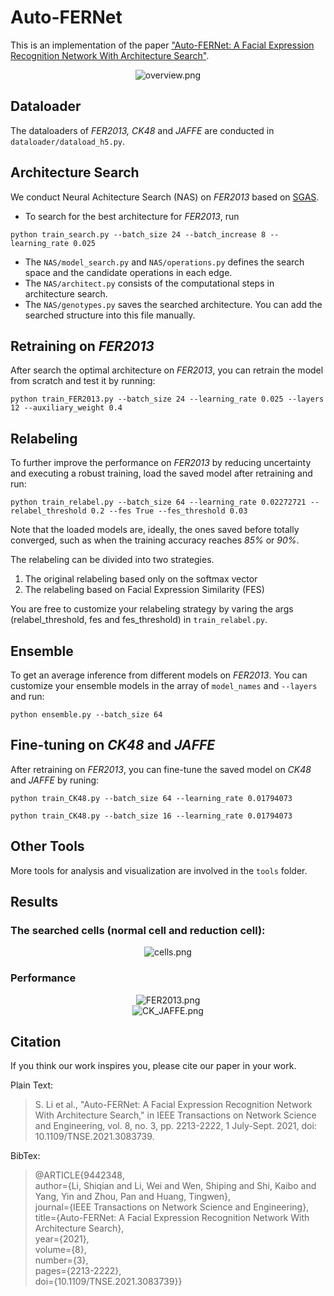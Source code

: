 # Auto-FERNet
This is an implementation of the paper ["Auto-FERNet: A Facial Expression Recognition Network With Architecture Search"](https://ieeexplore.ieee.org/abstract/document/9442348).
<div align="center"><img alt="overview.png" src="images/overview.png"/></div>

## Dataloader
The dataloaders of _FER2013, CK48_ and _JAFFE_ are conducted in `dataloader/dataload_h5.py`.

## Architecture Search
We conduct Neural Achitecture Search (NAS) on _FER2013_ based on [SGAS](https://arxiv.org/abs/1912.00195).

* To search for the best architecture for _FER2013_, run
```angular2html
python train_search.py --batch_size 24 --batch_increase 8 --learning_rate 0.025
```
* The `NAS/model_search.py` and `NAS/operations.py` defines the search space and the candidate operations in each edge.
* The `NAS/architect.py` consists of the computational steps in architecture search.
* The `NAS/genotypes.py` saves the searched architecture. You can add the searched structure into this file manually.

## Retraining on _FER2013_
After search the optimal architecture on _FER2013_, you can retrain the model from scratch and test it by running:
```angular2html
python train_FER2013.py --batch_size 24 --learning_rate 0.025 --layers 12 --auxiliary_weight 0.4
```

## Relabeling
To further improve the performance on _FER2013_ by reducing uncertainty and executing a robust training, load the saved model after retraining and run:
```angular2html
python train_relabel.py --batch_size 64 --learning_rate 0.02272721 --relabel_threshold 0.2 --fes True --fes_threshold 0.03
```

Note that the loaded models are, ideally, the ones saved before totally converged, such as when the training accuracy reaches _85%_ or _90%_. 

The relabeling can be divided into two strategies.
1. The original relabeling based only on the softmax vector
2. The relabeling based on Facial Expression Similarity (FES)

You are free to customize your relabeling strategy by varing the args (relabel_threshold, fes and fes_threshold) in `train_relabel.py`.

## Ensemble
To get an average inference from different models on _FER2013_. You can customize your ensemble models in the array of `model_names` and `--layers` and run:
```angular2html
python ensemble.py --batch_size 64
```

## Fine-tuning on _CK48_ and _JAFFE_
After retraining on _FER2013_, you can fine-tune the saved model on _CK48_ and _JAFFE_ by runing:
```angular2html
python train_CK48.py --batch_size 64 --learning_rate 0.01794073
```
```angular2html
python train_CK48.py --batch_size 16 --learning_rate 0.01794073
```

## Other Tools
More tools for analysis and visualization are involved in the `tools` folder.

## Results
### The searched cells (normal cell and reduction cell):

<div align="center"><img alt="cells.png" src="images/cells.png"/></div>

### Performance

<div align="center"><img alt="FER2013.png" src="images/FER2013.png"/></div>
<div align="center"><img alt="CK_JAFFE.png" src="images/CK_JAFFE.png"/></div>

## Citation
If you think our work inspires you, please cite our paper in your work.

Plain Text:
>S. Li et al., "Auto-FERNet: A Facial Expression Recognition Network With Architecture Search," in IEEE Transactions on Network Science and Engineering, vol. 8, no. 3, pp. 2213-2222, 1 July-Sept. 2021, doi: 10.1109/TNSE.2021.3083739.

BibTex:
>@ARTICLE{9442348,  
> author={Li, Shiqian and Li, Wei and Wen, Shiping and Shi, Kaibo and Yang, Yin and Zhou, Pan and Huang, Tingwen},  
> journal={IEEE Transactions on Network Science and Engineering},   
> title={Auto-FERNet: A Facial Expression Recognition Network With Architecture Search},   
> year={2021},  
> volume={8},  
> number={3},  
> pages={2213-2222},  
> doi={10.1109/TNSE.2021.3083739}}
